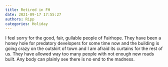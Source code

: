 ```yaml
---
title: Retired in FH
date: 2021-09-17 17:55:27
authors: Ripp
categories: Holiday
---
```


 I feel sorry for the good, fair, gullable people of Fairhope. They have been a honey hole for predatory developers for some time now and the building is going crazy on the outskirt of town and I am afraid its curtains for the rest of us. They have allowed way too many people with not enough new roads built. Any body can plainly see there is no end to the madness.
